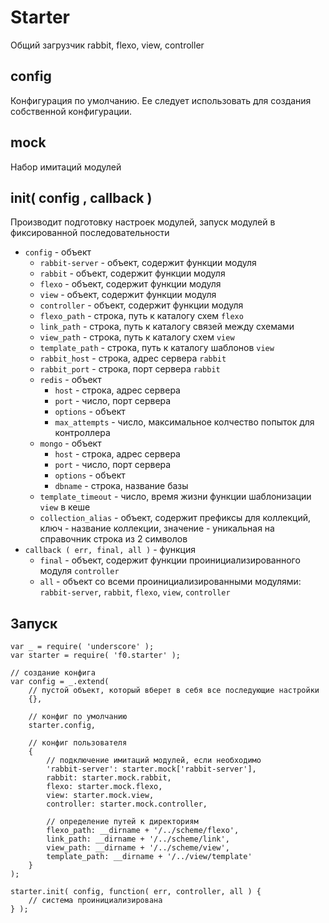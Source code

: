 Starter
=====
Общий загрузчик rabbit, flexo, view, controller



## config
Конфигурация по умолчанию. Ее следует использовать для создания собственной конфигурации.



## mock
Набор имитаций модулей



## init( config , callback )
Производит подготовку настроек модулей, запуск модулей в фиксированной последовательности
* ```config``` - объект
    * ```rabbit-server``` - объект, содержит функции модуля
    * ```rabbit``` - объект, содержит функции модуля
    * ```flexo``` - объект, содержит функции модуля
    * ```view``` - объект, содержит функции модуля
    * ```controller``` - объект, содержит функции модуля
    * ```flexo_path``` - строка, путь к каталогу схем ```flexo```
    * ```link_path``` - строка, путь к каталогу связей между схемами
    * ```view_path``` - строка, путь к каталогу схем ```view```
    * ```template_path``` - строка, путь к каталогу шаблонов ```view```
    * ```rabbit_host``` - строка, адрес сервера ```rabbit```
    * ```rabbit_port``` - строка, порт сервера ```rabbit```
    * ```redis``` - объект
        * ```host``` - строка, адрес сервера
        * ```port``` - число, порт сервера
        * ```options``` - объект
        * ```max_attempts``` - число, максимальное колчество попыток для контроллера
    * ```mongo``` - объект
        * ```host``` - строка, адрес сервера
        * ```port``` - число, порт сервера
        * ```options``` - объект
        * ```dbname``` - строка, название базы
    * ```template_timeout``` - число, время жизни функции шаблонизации ```view``` в кеше
    * ```collection_alias``` - объект, содержит префиксы для коллекций, ключ - название коллекции, значение - уникальная на справочник строка из 2 символов
* ```callback ( err, final, all )``` - функция
    * ```final``` - объект, содержит функции проинициализированного модуля ```controller```
    * ```all``` - объект со всеми проинициализированными модулями: ```rabbit-server```, ```rabbit```, ```flexo```, ```view```, ```controller```
    


## Запуск
    var _ = require( 'underscore' );
    var starter = require( 'f0.starter' );
    
    // создание конфига
    var config = _.extend(
        // пустой объект, который вберет в себя все последующие настройки
        {},
        
        // конфиг по умолчанию
        starter.config,
        
        // конфиг пользователя
        {
            // подключение имитаций модулей, если необходимо
            'rabbit-server': starter.mock['rabbit-server'],
            rabbit: starter.mock.rabbit,
            flexo: starter.mock.flexo,
            view: starter.mock.view,
            controller: starter.mock.controller,
            
            // определение путей к директориям
            flexo_path: __dirname + '/../scheme/flexo',
            link_path: __dirname + '/../scheme/link',
            view_path: __dirname + '/../scheme/view',
            template_path: __dirname + '/../view/template'
        }
    );
    
    starter.init( config, function( err, controller, all ) {
        // система проинициализирована
    } );
